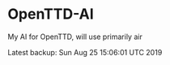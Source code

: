 # OpenTTD-AI
My AI for OpenTTD, will use primarily air

Latest backup: Sun Aug 25 15:06:01 UTC 2019
